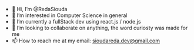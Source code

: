 - 👋 Hi, I’m @RedaSiouda
- 👀 I’m interested in Computer Science in general
- 🌱 I’m currently a fullStack dev using react.js / node.js 
- 💞️ I’m looking to collaborate on anything, the word curiosty was made for me
- 📫 How to reach me at my email: sioudareda.dev@gmail.com

<!---
RedaSiouda/RedaSiouda is a ✨ special ✨ repository because its `README.md` (this file) appears on your GitHub profile.
You can click the Preview link to take a look at your changes.
--->
